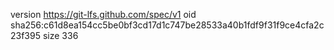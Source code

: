 version https://git-lfs.github.com/spec/v1
oid sha256:c61d8ea154cc5be0bf3cd17d1c747be28533a40b1fdf9f31f9ce4cfa2c23f395
size 336
